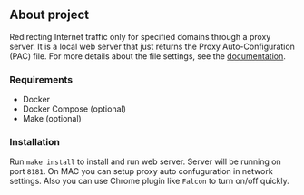 ## About project

Redirecting Internet traffic only for specified domains through a proxy server.
It is a local web server that just returns the Proxy Auto-Configuration (PAC) file.
For more details about the file settings, see the [documentation](https://developer.mozilla.org/en-US/docs/Web/HTTP/Proxy_servers_and_tunneling/Proxy_Auto-Configuration_PAC_file).

### Requirements

- Docker
- Docker Compose (optional)
- Make (optional)

### Installation

Run `make install` to install and run web server.
Server will be running on port `8181`.
On MAC you can setup proxy auto confuguration in network settings.
Also you can use Chrome plugin like `Falcon` to turn on/off quickly.
